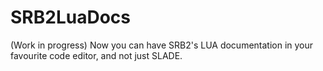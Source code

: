 # SRB2LuaDocs
(Work in progress) Now you can have SRB2's LUA documentation in your favourite code editor, and not just SLADE.
